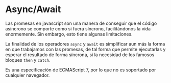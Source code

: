 # Async/Await

Las promesas en javascript son una manera de conseguir que el código asíncrono se comporte como si fuera síncrono, facilitándonos la vida enormemente. Sin embargo, esto tiene algunas limitaciones.

La finalidad de los operadores `async` y `await` es simplificar aun más la forma en que trabajamos con las promesas, de tal forma que permite ejecutarlas y esperar el resultado de forma síncrona, si la necesidad de los famosos bloques `then` y `catch`.

Es una especificación de ECMAScript 7, por lo que no es soportado por cualquier navegador. 